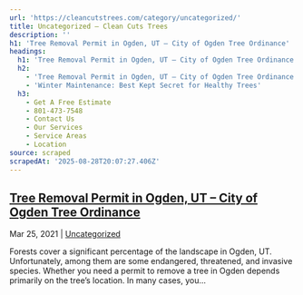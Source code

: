 ```yaml
---
url: 'https://cleancutstrees.com/category/uncategorized/'
title: Uncategorized – Clean Cuts Trees
description: ''
h1: 'Tree Removal Permit in Ogden, UT – City of Ogden Tree Ordinance'
headings:
  h1: 'Tree Removal Permit in Ogden, UT – City of Ogden Tree Ordinance'
  h2:
    - 'Tree Removal Permit in Ogden, UT – City of Ogden Tree Ordinance'
    - 'Winter Maintenance: Best Kept Secret for Healthy Trees'
  h3:
    - Get A Free Estimate
    - 801-473-7548
    - Contact Us
    - Our Services
    - Service Areas
    - Location
source: scraped
scrapedAt: '2025-08-28T20:07:27.406Z'
---
```

## [Tree Removal Permit in Ogden, UT – City of Ogden Tree Ordinance](https://cleancutstrees.com/2021/03/25/tree-removal-permit-in-ogden-ut-city-of-ogden-tree-ordinance/)

Mar 25, 2021 | [Uncategorized](https://cleancutstrees.com/category/uncategorized/)

Forests cover a significant percentage of the landscape in Ogden, UT. Unfortunately, among them are some endangered, threatened, and invasive species. Whether you need a permit to remove a tree in Ogden depends primarily on the tree’s location. In many cases, you...
